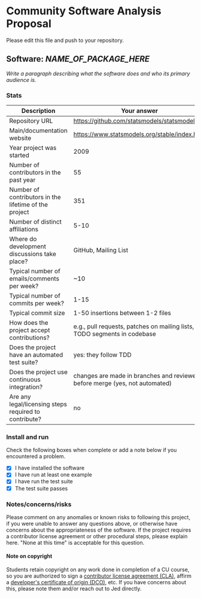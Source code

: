 # Community Software Analysis Proposal
Please edit this file and push to your repository.

## Software: *NAME_OF_PACKAGE_HERE*

*Write a paragraph describing what the software does and who its
primary audience is.*

### Stats

| Description | Your answer |
|---------|-----------|
| Repository URL |  https://github.com/statsmodels/statsmodels  |
| Main/documentation website |  https://www.statsmodels.org/stable/index.html  |
| Year project was started |  2009 |
| Number of contributors in the past year | 55 |
| Number of contributors in the lifetime of the project | 351 |
| Number of distinct affiliations | 5-10 |
| Where do development discussions take place? | GitHub, Mailing List |
| Typical number of emails/comments per week? | ~10 |
| Typical number of commits per week? | 1-15 |
| Typical commit size | 1-50 insertions between 1-2 files |
| How does the project accept contributions? | e.g., pull requests, patches on mailing lists, TODO segments in codebase   |
| Does the project have an automated test suite? | yes: they follow TDD |
| Does the project use continuous integration? | changes are made in branches and reviewed before merge (yes, not automated) |
| Are any legal/licensing steps required to contribute? | no |

### Install and run

Check the following boxes when complete or add a note below if you
encountered a problem.

- [X] I have installed the software
- [X] I have run at least one example
- [X] I have run the test suite
- [X] The test suite passes

### Notes/concerns/risks

Please comment on any anomalies or known risks to following this
project, if you were unable to answer any questions above, or
otherwise have concerns about the appropriateness of the software.  If
the project requires a contributor license agreement or other
procedural steps, please explain here.  "None at this time" is
acceptable for this question.

#### Note on copyright
Students retain copyright on any work done in completion of a CU
course, so you are authorized to sign a [contributor license
agreement (CLA)](https://en.wikipedia.org/wiki/Contributor_License_Agreement),
affirm a [developer's certificate of
origin (DCO)](https://en.wikipedia.org/wiki/Developer_Certificate_of_Origin),
etc.  If you have concerns about this, please note them and/or reach
out to Jed directly.
